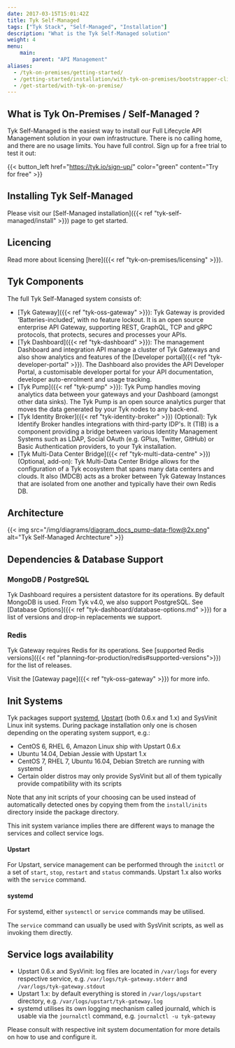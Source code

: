 ```yaml
---
date: 2017-03-15T15:01:42Z
title: Tyk Self-Managed
tags: ["Tyk Stack", "Self-Managed", "Installation"]
description: "What is the Tyk Self-Managed solution"
weight: 4
menu:
    main:
        parent: "API Management"
aliases:
  - /tyk-on-premises/getting-started/
  - /getting-started/installation/with-tyk-on-premises/bootstrapper-cli/
  - /get-started/with-tyk-on-premise/
---
```

## What is Tyk On-Premises / Self-Managed ?

Tyk Self-Managed is the easiest way to install our Full Lifecycle API Management solution in your own infrastructure. There is no calling home, and there are no usage limits.  You have full control. Sign up for a free trial to test it out:

{{< button_left href="https://tyk.io/sign-up/" color="green" content="Try for free" >}}


## Installing Tyk Self-Managed
Please visit our [Self-Managed installation]({{< ref "tyk-self-managed/install" >}}) page to get started.

## Licencing

Read more about licensing [here]({{< ref "tyk-on-premises/licensing" >}}).

## Tyk Components
The full Tyk Self-Managed system consists of:
<!-- todo: oss labels: -->
* [Tyk Gateway]({{< ref "tyk-oss-gateway" >}}):  Tyk Gateway is provided ‘Batteries-included’, with no feature lockout. It is an open source enterprise API Gateway, supporting REST, GraphQL, TCP and gRPC protocols, that protects, secures and processes your APIs.
* [Tyk Dashboard]({{< ref "tyk-dashboard" >}}): The management Dashboard and integration API manage a cluster of Tyk Gateways and also show analytics and features of the [Developer portal]({{< ref "tyk-developer-portal" >}}). The Dashboard also provides the API Developer Portal, a customisable developer portal for your API documentation, developer auto-enrolment and usage tracking.
* [Tyk Pump]({{< ref "tyk-pump" >}}): Tyk Pump handles moving analytics data between your gateways and your Dashboard (amongst other data sinks). The Tyk Pump is an open source analytics purger that moves the data generated by your Tyk nodes to any back-end.
* [Tyk Identity Broker]({{< ref "tyk-identity-broker" >}}) (Optional): Tyk Identify Broker handles integrations with third-party IDP's. It (TIB) is a component providing a bridge between various Identity Management Systems such as LDAP, Social OAuth (e.g. GPlus, Twitter, GitHub) or Basic Authentication providers, to your Tyk installation.
* [Tyk Multi-Data Center Bridge]({{< ref "tyk-multi-data-centre" >}}) (Optional, add-on): Tyk Multi-Data Center Bridge allows for the configuration of a Tyk ecosystem that spans many data centers and clouds. It also (MDCB) acts as a broker between Tyk Gateway Instances that are isolated from one another and typically have their own Redis DB.



## Architecture
{{< img src="/img/diagrams/diagram_docs_pump-data-flow@2x.png" alt="Tyk Self-Managed Archtecture" >}}

## Dependencies & Database Support

### MongoDB / PostgreSQL

Tyk Dashboard requires a persistent datastore for its operations. By default MongoDB is used. From Tyk v4.0, we also support PostgreSQL. See [Database Options]({{< ref "tyk-dashboard/database-options.md" >}}) for a list of versions and drop-in replacements we support.

### Redis

Tyk Gateway requires Redis for its operations. See [supported Redis versions]({{< ref "planning-for-production/redis#supported-versions">}}) for the list of releases.

Visit the [Gateway page]({{< ref "tyk-oss-gateway" >}}) for more info.


## Init Systems

Tyk packages support [systemd](https://www.freedesktop.org/wiki/Software/systemd/), [Upstart](http://upstart.ubuntu.com/cookbook/) (both 0.6.x and 1.x) and SysVinit Linux init systems. During package installation only one is chosen depending on the operating system support, e.g.:

*   CentOS 6, RHEL 6, Amazon Linux ship with Upstart 0.6.x
*   Ubuntu 14.04, Debian Jessie with Upstart 1.x
*   CentOS 7, RHEL 7, Ubuntu 16.04, Debian Stretch are running with systemd
*   Certain older distros may only provide SysVinit but all of them typically provide compatibility with its scripts

Note that any init scripts of your choosing can be used instead of automatically detected ones by copying them from the `install/inits` directory inside the package directory.

This init system variance implies there are different ways to manage the services and collect service logs.

#### Upstart
For Upstart, service management can be performed through the `initctl` or a set of `start`, `stop`, `restart` and `status` commands. Upstart 1.x also works with the `service` command.

#### systemd
For systemd, either `systemctl` or `service` commands may be utilised.

The `service` command can usually be used with SysVinit scripts, as well as invoking them directly.

## Service logs availability ##

*   Upstart 0.6.x and SysVinit: log files are located in `/var/logs` for every respective service, e.g. `/var/logs/tyk-gateway.stderr` and `/var/logs/tyk-gateway.stdout`
*   Upstart 1.x: by default everything is stored in `/var/logs/upstart` directory, e.g. `/var/logs/upstart/tyk-gateway.log`
*   systemd utilises its own logging mechanism called journald, which is usable via the `journalctl` command, e.g. `journalctl -u tyk-gateway`


Please consult with respective init system documentation for more details on how to use and configure it.

